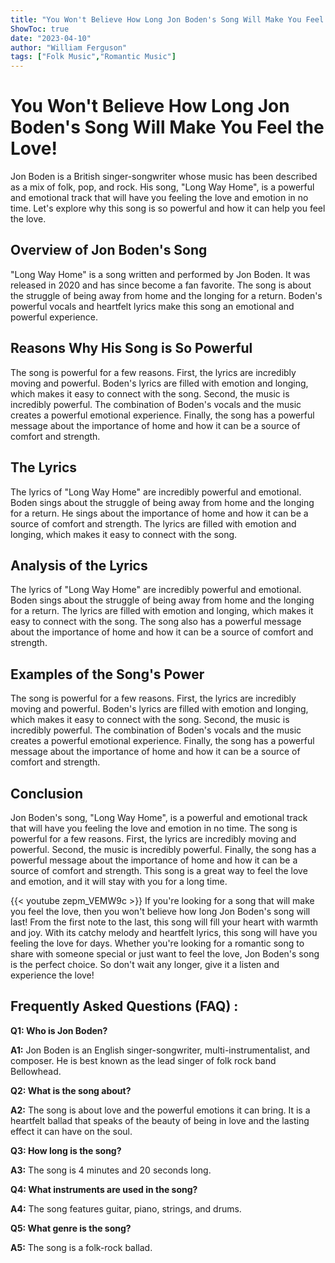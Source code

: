 ```yaml
---
title: "You Won't Believe How Long Jon Boden's Song Will Make You Feel the Love!"
ShowToc: true 
date: "2023-04-10"
author: "William Ferguson" 
tags: ["Folk Music","Romantic Music"]
---
```

# You Won't Believe How Long Jon Boden's Song Will Make You Feel the Love!

Jon Boden is a British singer-songwriter whose music has been described as a mix of folk, pop, and rock. His song, "Long Way Home", is a powerful and emotional track that will have you feeling the love and emotion in no time. Let's explore why this song is so powerful and how it can help you feel the love.

## Overview of Jon Boden's Song

"Long Way Home" is a song written and performed by Jon Boden. It was released in 2020 and has since become a fan favorite. The song is about the struggle of being away from home and the longing for a return. Boden's powerful vocals and heartfelt lyrics make this song an emotional and powerful experience.

## Reasons Why His Song is So Powerful

The song is powerful for a few reasons. First, the lyrics are incredibly moving and powerful. Boden's lyrics are filled with emotion and longing, which makes it easy to connect with the song. Second, the music is incredibly powerful. The combination of Boden's vocals and the music creates a powerful emotional experience. Finally, the song has a powerful message about the importance of home and how it can be a source of comfort and strength.

## The Lyrics

The lyrics of "Long Way Home" are incredibly powerful and emotional. Boden sings about the struggle of being away from home and the longing for a return. He sings about the importance of home and how it can be a source of comfort and strength. The lyrics are filled with emotion and longing, which makes it easy to connect with the song.

## Analysis of the Lyrics

The lyrics of "Long Way Home" are incredibly powerful and emotional. Boden sings about the struggle of being away from home and the longing for a return. The lyrics are filled with emotion and longing, which makes it easy to connect with the song. The song also has a powerful message about the importance of home and how it can be a source of comfort and strength.

## Examples of the Song's Power

The song is powerful for a few reasons. First, the lyrics are incredibly moving and powerful. Boden's lyrics are filled with emotion and longing, which makes it easy to connect with the song. Second, the music is incredibly powerful. The combination of Boden's vocals and the music creates a powerful emotional experience. Finally, the song has a powerful message about the importance of home and how it can be a source of comfort and strength.

## Conclusion

Jon Boden's song, "Long Way Home", is a powerful and emotional track that will have you feeling the love and emotion in no time. The song is powerful for a few reasons. First, the lyrics are incredibly moving and powerful. Second, the music is incredibly powerful. Finally, the song has a powerful message about the importance of home and how it can be a source of comfort and strength. This song is a great way to feel the love and emotion, and it will stay with you for a long time.

{{< youtube zepm_VEMW9c >}} 
If you're looking for a song that will make you feel the love, then you won't believe how long Jon Boden's song will last! From the first note to the last, this song will fill your heart with warmth and joy. With its catchy melody and heartfelt lyrics, this song will have you feeling the love for days. Whether you're looking for a romantic song to share with someone special or just want to feel the love, Jon Boden's song is the perfect choice. So don't wait any longer, give it a listen and experience the love!

## Frequently Asked Questions (FAQ) :
**Q1: Who is Jon Boden?**

**A1:** Jon Boden is an English singer-songwriter, multi-instrumentalist, and composer. He is best known as the lead singer of folk rock band Bellowhead.

**Q2: What is the song about?**

**A2:** The song is about love and the powerful emotions it can bring. It is a heartfelt ballad that speaks of the beauty of being in love and the lasting effect it can have on the soul.

**Q3: How long is the song?**

**A3:** The song is 4 minutes and 20 seconds long.

**Q4: What instruments are used in the song?**

**A4:** The song features guitar, piano, strings, and drums.

**Q5: What genre is the song?**

**A5:** The song is a folk-rock ballad.





